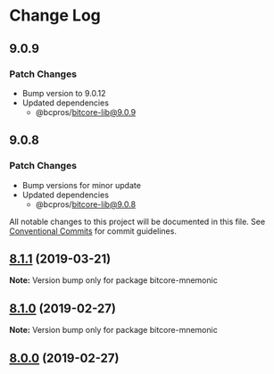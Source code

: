 # Change Log

## 9.0.9

### Patch Changes

- Bump version to 9.0.12
- Updated dependencies
  - @bcpros/bitcore-lib@9.0.9

## 9.0.8

### Patch Changes

- Bump versions for minor update
- Updated dependencies
  - @bcpros/bitcore-lib@9.0.8

All notable changes to this project will be documented in this file.
See [Conventional Commits](https://conventionalcommits.org) for commit guidelines.

## [8.1.1](https://github.com/bitpay/bitcore-mnemonic/compare/v8.1.0...v8.1.1) (2019-03-21)

**Note:** Version bump only for package bitcore-mnemonic

## [8.1.0](https://github.com/bitpay/bitcore-mnemonic/compare/v5.0.0-beta.44...v8.1.0) (2019-02-27)

**Note:** Version bump only for package bitcore-mnemonic

## [8.0.0](https://github.com/bitpay/bitcore-mnemonic/compare/v5.0.0-beta.44...v8.0.0) (2019-02-27)
